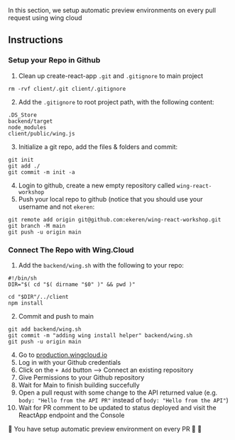In this section, we setup automatic preview environments on every pull request using wing cloud

## Instructions

### Setup your Repo in Github

1. Clean up create-react-app `.git` and `.gitignore` to main project
```
rm -rvf client/.git client/.gitignore
```
2. Add the `.gitignore` to root project path, with the following content:
```
.DS_Store
backend/target
node_modules
client/public/wing.js
 ```
3. Initialize a git repo, add the files & folders and commit:
```
git init
git add ./
git commit -m init -a 
```
4. Login to github, create a new empty repository called `wing-react-workshop`
5. Push your local repo to github (notice that you should use your username and not `ekeren`:
```
git remote add origin git@github.com:ekeren/wing-react-workshop.git
git branch -M main
git push -u origin main
```

   
### Connect The Repo with Wing.Cloud

1. Add the `backend/wing.sh` with the following to your repo:
```
#!/bin/sh
DIR="$( cd "$( dirname "$0" )" && pwd )"

cd "$DIR"/../client
npm install
```
2. Commit and push to main
```
git add backend/wing.sh
git commit -m "adding wing install helper" backend/wing.sh
git push -u origin main
```
4. Go to [production.wingcloud.io](https://production.wingcloud.io/)
5. Log in with your Github credentials
6. Click on the `+ Add` button --> Connect an existing repository
7. Give Permissions to your Github repository
8. Wait for Main to finish building succefully 
9. Open a pull requst with some change to the API returned value (e.g. `body: "Hello from the API PR"` instead of `body: "Hello from the API"`)
10. Wait for PR comment to be updated to status deployed and visit the ReactApp endpoint and the Console 

🚀 You have setup automatic preview environment on every PR 🤯 🚀

